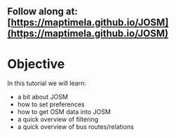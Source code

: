 ## Follow along at: [https://maptimela.github.io/JOSM](https://maptimela.github.io/JOSM)

# Objective
In this tutorial we will learn: 
* a bit about JOSM
* how to set preferences
* how to get OSM data into JOSM
* a quick overview of filtering
* a quick overview of bus routes/relations
